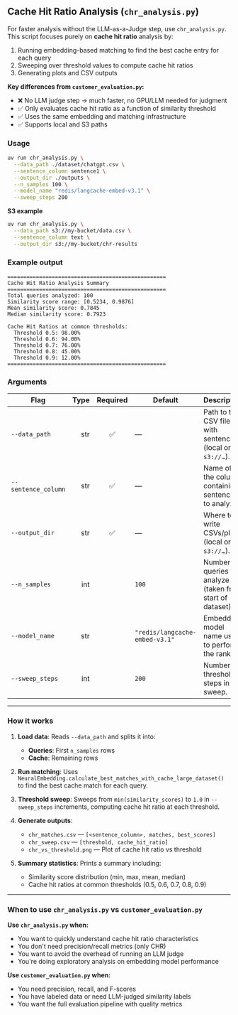 ## Cache Hit Ratio Analysis (`chr_analysis.py`)

For faster analysis without the LLM-as-a-Judge step, use `chr_analysis.py`. This script focuses purely on **cache hit ratio** analysis by:

1. Running embedding-based matching to find the best cache entry for each query
2. Sweeping over threshold values to compute cache hit ratios
3. Generating plots and CSV outputs

**Key differences from `customer_evaluation.py`:**
- ❌ No LLM judge step → much faster, no GPU/LLM needed for judgment
- ✅ Only evaluates cache hit ratio as a function of similarity threshold
- ✅ Uses the same embedding and matching infrastructure
- ✅ Supports local and S3 paths

### Usage

```bash
uv run chr_analysis.py \
  --data_path ./dataset/chatgpt.csv \
  --sentence_column sentence1 \
  --output_dir ./outputs \
  --n_samples 100 \
  --model_name "redis/langcache-embed-v3.1" \
  --sweep_steps 200
```

**S3 example**

```bash
uv run chr_analysis.py \
  --data_path s3://my-bucket/data.csv \
  --sentence_column text \
  --output_dir s3://my-bucket/chr-results
```

### Example output

```
==================================================
Cache Hit Ratio Analysis Summary
==================================================
Total queries analyzed: 100
Similarity score range: [0.5234, 0.9876]
Mean similarity score: 0.7845
Median similarity score: 0.7923

Cache Hit Ratios at common thresholds:
  Threshold 0.5: 98.00%
  Threshold 0.6: 94.00%
  Threshold 0.7: 76.00%
  Threshold 0.8: 45.00%
  Threshold 0.9: 12.00%
==================================================
```
### Arguments

| Flag                | Type | Required | Default                          | Description                                                    |
| ------------------- | ---: | :------: | -------------------------------- | -------------------------------------------------------------- |
| `--data_path`       |  str |     ✅    | —                                | Path to the CSV file with sentences (local or `s3://…`).       |
| `--sentence_column` |  str |     ✅    | —                                | Name of the column containing sentences to analyze.            |
| `--output_dir`      |  str |     ✅    | —                                | Where to write CSVs/plots (local or `s3://…`).                 |
| `--n_samples`       |  int |          | `100`                            | Number of queries to analyze (taken from start of dataset).    |
| `--model_name`      |  str |          | `"redis/langcache-embed-v3.1"`   | Embedding model name used to perform the ranking               |
| `--sweep_steps`     |  int |          | `200`                            | Number of threshold steps in the sweep.                        |

---
### How it works

1. **Load data**: Reads `--data_path` and splits it into:
   - **Queries**: First `n_samples` rows
   - **Cache**: Remaining rows

2. **Run matching**: Uses `NeuralEmbedding.calculate_best_matches_with_cache_large_dataset()` to find the best cache match for each query.

3. **Threshold sweep**: Sweeps from `min(similarity_scores)` to `1.0` in `--sweep_steps` increments, computing cache hit ratio at each threshold.

4. **Generate outputs**:
   - `chr_matches.csv` — `[<sentence_column>, matches, best_scores]`
   - `chr_sweep.csv` — `[threshold, cache_hit_ratio]`
   - `chr_vs_threshold.png` — Plot of cache hit ratio vs threshold

5. **Summary statistics**: Prints a summary including:
   - Similarity score distribution (min, max, mean, median)
   - Cache hit ratios at common thresholds (0.5, 0.6, 0.7, 0.8, 0.9)

--- 
### When to use `chr_analysis.py` vs `customer_evaluation.py`

**Use `chr_analysis.py` when:**
- You want to quickly understand cache hit ratio characteristics
- You don't need precision/recall metrics (only CHR)
- You want to avoid the overhead of running an LLM judge
- You're doing exploratory analysis on embedding model performance

**Use `customer_evaluation.py` when:**
- You need precision, recall, and F-scores
- You have labeled data or need LLM-judged similarity labels
- You want the full evaluation pipeline with quality metrics
